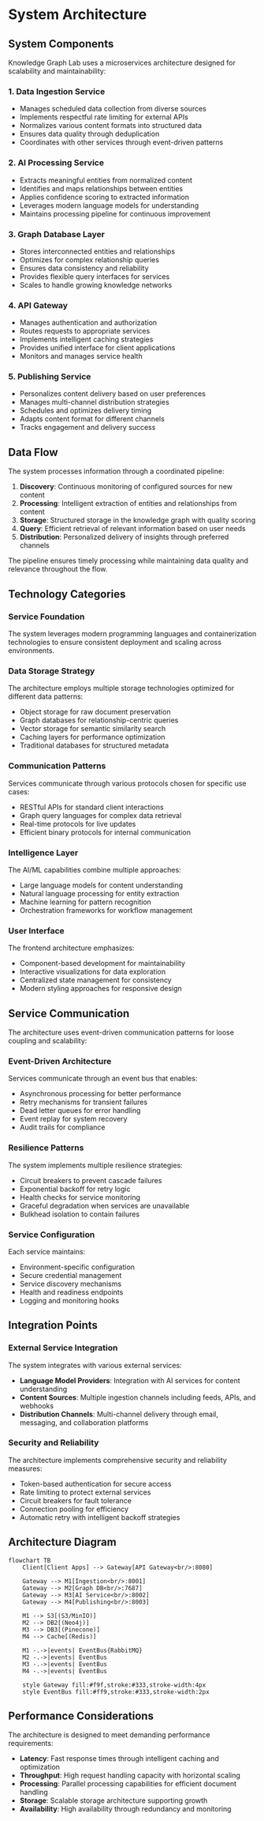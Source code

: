 # System Architecture

## System Components

Knowledge Graph Lab uses a microservices architecture designed for scalability and maintainability:

### 1. Data Ingestion Service
- Manages scheduled data collection from diverse sources
- Implements respectful rate limiting for external APIs
- Normalizes various content formats into structured data
- Ensures data quality through deduplication
- Coordinates with other services through event-driven patterns

### 2. AI Processing Service
- Extracts meaningful entities from normalized content
- Identifies and maps relationships between entities
- Applies confidence scoring to extracted information
- Leverages modern language models for understanding
- Maintains processing pipeline for continuous improvement

### 3. Graph Database Layer
- Stores interconnected entities and relationships
- Optimizes for complex relationship queries
- Ensures data consistency and reliability
- Provides flexible query interfaces for services
- Scales to handle growing knowledge networks

### 4. API Gateway
- Manages authentication and authorization
- Routes requests to appropriate services
- Implements intelligent caching strategies
- Provides unified interface for client applications
- Monitors and manages service health

### 5. Publishing Service
- Personalizes content delivery based on user preferences
- Manages multi-channel distribution strategies
- Schedules and optimizes delivery timing
- Adapts content format for different channels
- Tracks engagement and delivery success

## Data Flow

The system processes information through a coordinated pipeline:

1. **Discovery**: Continuous monitoring of configured sources for new content
2. **Processing**: Intelligent extraction of entities and relationships from content
3. **Storage**: Structured storage in the knowledge graph with quality scoring
4. **Query**: Efficient retrieval of relevant information based on user needs
5. **Distribution**: Personalized delivery of insights through preferred channels

The pipeline ensures timely processing while maintaining data quality and relevance throughout the flow.

## Technology Categories

### Service Foundation
The system leverages modern programming languages and containerization technologies to ensure consistent deployment and scaling across environments.

### Data Storage Strategy
The architecture employs multiple storage technologies optimized for different data patterns:
- Object storage for raw document preservation
- Graph databases for relationship-centric queries
- Vector storage for semantic similarity search
- Caching layers for performance optimization
- Traditional databases for structured metadata

### Communication Patterns
Services communicate through various protocols chosen for specific use cases:
- RESTful APIs for standard client interactions
- Graph query languages for complex data retrieval
- Real-time protocols for live updates
- Efficient binary protocols for internal communication

### Intelligence Layer
The AI/ML capabilities combine multiple approaches:
- Large language models for content understanding
- Natural language processing for entity extraction
- Machine learning for pattern recognition
- Orchestration frameworks for workflow management

### User Interface
The frontend architecture emphasizes:
- Component-based development for maintainability
- Interactive visualizations for data exploration
- Centralized state management for consistency
- Modern styling approaches for responsive design

## Service Communication

The architecture uses event-driven communication patterns for loose coupling and scalability:

### Event-Driven Architecture
Services communicate through an event bus that enables:
- Asynchronous processing for better performance
- Retry mechanisms for transient failures
- Dead letter queues for error handling
- Event replay for system recovery
- Audit trails for compliance

### Resilience Patterns
The system implements multiple resilience strategies:
- Circuit breakers to prevent cascade failures
- Exponential backoff for retry logic
- Health checks for service monitoring
- Graceful degradation when services are unavailable
- Bulkhead isolation to contain failures

### Service Configuration
Each service maintains:
- Environment-specific configuration
- Secure credential management
- Service discovery mechanisms
- Health and readiness endpoints
- Logging and monitoring hooks

## Integration Points

### External Service Integration
The system integrates with various external services:
- **Language Model Providers**: Integration with AI services for content understanding
- **Content Sources**: Multiple ingestion channels including feeds, APIs, and webhooks
- **Distribution Channels**: Multi-channel delivery through email, messaging, and collaboration platforms

### Security and Reliability
The architecture implements comprehensive security and reliability measures:
- Token-based authentication for secure access
- Rate limiting to protect external services
- Circuit breakers for fault tolerance
- Connection pooling for efficiency
- Automatic retry with intelligent backoff strategies

## Architecture Diagram

```mermaid
flowchart TB
    Client[Client Apps] --> Gateway[API Gateway<br/>:8080]

    Gateway --> M1[Ingestion<br/>:8001]
    Gateway --> M2[Graph DB<br/>:7687]
    Gateway --> M3[AI Service<br/>:8002]
    Gateway --> M4[Publishing<br/>:8003]

    M1 --> S3[(S3/MinIO)]
    M2 --> DB2[(Neo4j)]
    M3 --> DB3[(Pinecone)]
    M4 --> Cache[(Redis)]

    M1 -.->|events| EventBus{RabbitMQ}
    M2 -.->|events| EventBus
    M3 -.->|events| EventBus
    M4 -.->|events| EventBus

    style Gateway fill:#f9f,stroke:#333,stroke-width:4px
    style EventBus fill:#ff9,stroke:#333,stroke-width:2px
```

## Performance Considerations

The architecture is designed to meet demanding performance requirements:

- **Latency**: Fast response times through intelligent caching and optimization
- **Throughput**: High request handling capacity with horizontal scaling
- **Processing**: Parallel processing capabilities for efficient document handling
- **Storage**: Scalable storage architecture supporting growth
- **Availability**: High availability through redundancy and monitoring